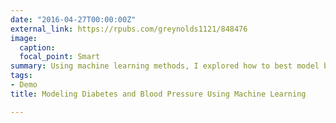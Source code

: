 ```yaml
---
date: "2016-04-27T00:00:00Z"
external_link: https://rpubs.com/greynolds1121/848476
image:
  caption: 
  focal_point: Smart
summary: Using machine learning methods, I explored how to best model blood pressure and diabetes
tags:
- Demo
title: Modeling Diabetes and Blood Pressure Using Machine Learning

---
```

